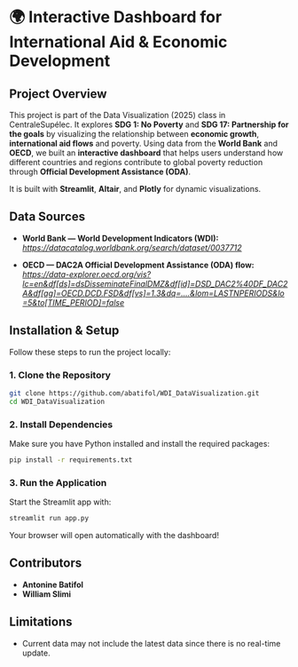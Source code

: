 # 🌍 Interactive Dashboard for International Aid & Economic Development

## Project Overview

This project is part of the Data Visualization (2025) class in CentraleSupélec. It explores **SDG 1: No Poverty** and **SDG 17: Partnership for the goals** by visualizing the relationship between **economic growth**, **international aid flows** and poverty. Using data from the **World Bank** and **OECD**, we built an **interactive dashboard** that helps users understand how different countries and regions contribute to global poverty reduction through **Official Development Assistance (ODA)**.

It is built with **Streamlit**, **Altair**, and **Plotly** for dynamic visualizations.

## Data Sources

- **World Bank — World Development Indicators (WDI):**  
  *https://datacatalog.worldbank.org/search/dataset/0037712*

- **OECD — DAC2A Official Development Assistance (ODA) flow:**  
  *https://data-explorer.oecd.org/vis?lc=en&df[ds]=dsDisseminateFinalDMZ&df[id]=DSD_DAC2%40DF_DAC2A&df[ag]=OECD.DCD.FSD&df[vs]=1.3&dq=....&lom=LASTNPERIODS&lo=5&to[TIME_PERIOD]=false*


## Installation & Setup

Follow these steps to run the project locally:

### 1. Clone the Repository

```bash
git clone https://github.com/abatifol/WDI_DataVisualization.git
cd WDI_DataVisualization
```

### 2. Install Dependencies

Make sure you have Python installed and install the required packages:

```bash
pip install -r requirements.txt
```

### 3. Run the Application

Start the Streamlit app with:

```bash
streamlit run app.py
```

Your browser will open automatically with the dashboard!


## Contributors

- **Antonine Batifol**
- **William Slimi**


## Limitations

- Current data may not include the latest data since there is no real-time update.
